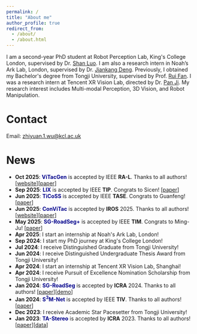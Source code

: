 ```yaml
---
permalink: /
title: "About me"
author_profile: true
redirect_from: 
  - /about/
  - /about.html
---
```


I am a second-year PhD student at Robot Perception Lab, King's College London, supervised by Dr. [Shan Luo](https://shanluo.github.io/). I am also a research intern in Noah’s Ark Lab, London, supervised by Dr. [Jiankang Deng](https://jiankangdeng.github.io/). Previously, I obtained my Bachelor's degree from Tongji University, supervised by Prof. [Rui Fan](https://www.ruirangerfan.com/). I was a research intern at Tencent XR Vision Lab, directed by Dr. [Pan Ji](https://panji530.github.io/). My research interest includes Multi-modal Perception, 3D Vision, and Robot Manipulation.

Contact
======
Email: [zhiyuan.1.wu@kcl.ac.uk](zhiyuan.1.wu@kcl.ac.uk)

News
======
* **Oct 2025**: **<span style="color: darkblue;">ViTacGen</span>** is accepted by IEEE **RA-L**. Thanks to all authors! [[website](https://robot-perception-lab.github.io/vitacgen-website/)][[paper](https://ieeexplore.ieee.org/document/11204497)]
* **Sep 2025**: **<span style="color: darkblue;">LIX</span>** is accepted by IEEE **TIP**. Congrats to Sicen! [[paper](https://arxiv.org/pdf/2403.08215)]
* **Jun 2025**: **<span style="color: darkblue;">TiCoSS</span>** is accepted by IEEE **TASE**. Congrats to Guanfeng! [[paper](https://arxiv.org/pdf/2407.18038)]
* **Jun 2025**: **<span style="color: darkblue;">ConViTac</span>** is accepted by **IROS** 2025. Thanks to all authors! [[website](https://georgewuzy.github.io/ConViTac-website/)][[paper](https://arxiv.org/pdf/2506.20757)]
* **May 2025**: **<span style="color: darkblue;">SG-RoadSeg+</span>** is accepted by IEEE **TIM**. Congrats to Ming-Ju! [[paper](https://ieeexplore.ieee.org/abstract/document/11037419)]
* **Apr 2025**: I start an internship at Noah's Ark Lab, London!
* **Sep 2024**: I start my PhD journey at King's College London!
* **Jul 2024**: I receive Distinguished Graduate from Tongji University!
* **Jun 2024**: I receive Distinguished Undergraduate Thesis Award from Tongji University!
* **Apr 2024**: I start an internship at Tencent XR Vision Lab, Shanghai!
* **Apr 2024**: I receive Pursuit of Excellence Nomination Scholarship from Tongji University!
* **Jan 2024**: **<span style="color: darkblue;">SG-RoadSeg</span>** is accepted by **ICRA** 2024. Thanks to all authors! [[paper](https://www.ruirangerfan.com/pdf/icra2024_wu.pdf)][[demo](https://www.youtube.com/watch?v=WFHcpN8HPKI)]
* **Jan 2024**: **<span style="color: darkblue;">S<sup>3</sup>M-Net</span>** is accepted by IEEE **TIV**. Thanks to all authors! [[paper](https://arxiv.org/pdf/2401.11414)]
* **Dec 2023**: I receive Academic Star Pacesetter from Tongji University!
* **Jan 2023**: **<span style="color: darkblue;">TA-Stereo</span>** is accepted by **ICRA** 2023. Thanks to all authors! [[paper](https://www.ruirangerfan.com/pdf/icra2023_wu.pdf)][[data](https://mias.group/TA-Stereo/)]

